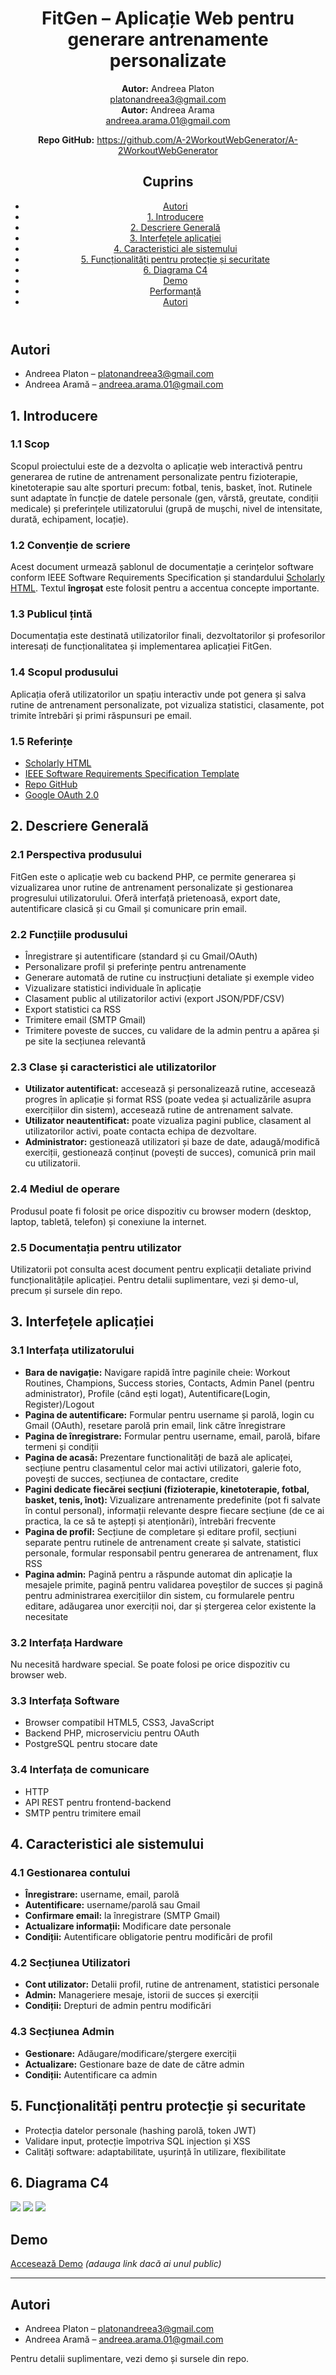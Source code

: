 <!DOCTYPE html>
<html lang="ro" prefix="scholarly: http://scholarly-html.org/vocab#">
<head>
  <meta charset="UTF-8">
  <title>FitGen – Aplicație Web pentru generare antrenamente personalizate</title>
  <meta name="author" content="Andreea Platon, Andreea Aramă">
  <meta name="description" content="Documentație completă pentru FitGen, aplicație web de generare antrenamente personalizate.">
  <link rel="canonical" href="https://github.com/A-2WorkoutWebGenerator/A-2WorkoutWebGenerator">
</head>
<body typeof="scholarly:ScholarlyArticle">
<header>
  <h1 property="scholarly:title">FitGen – Aplicație Web pentru generare antrenamente personalizate</h1>
  <p>
    <strong>Autor:</strong> <span property="scholarly:author">Andreea Platon</span><br>
    <a href="mailto:platonandreea3@gmail.com">platonandreea3@gmail.com</a><br>
    <strong>Autor:</strong> <span property="scholarly:author">Andreea Arama</span><br>
    <a href="mailto:andreea.arama.01@gmail.com">andreea.arama.01@gmail.com</a>
  </p>
  <p>
    <strong>Repo GitHub:</strong> <a href="https://github.com/A-2WorkoutWebGenerator/A-2WorkoutWebGenerator">https://github.com/A-2WorkoutWebGenerator/A-2WorkoutWebGenerator</a>
  </p>
  <nav>
    <h2>Cuprins</h2>
    <ul>
      <li><a href="#autori">Autori</a></li>
      <li><a href="#1-introducere">1. Introducere</a></li>
      <li><a href="#2-descriere-generala">2. Descriere Generală</a></li>
      <li><a href="#3-interfetele-aplicatiei">3. Interfețele aplicației</a></li>
      <li><a href="#4-caracteristici-ale-sistemului">4. Caracteristici ale sistemului</a></li>
      <li><a href="#5-functionalitati-pentru-protectie-si-securitate">5. Funcționalități pentru protecție și securitate</a></li>
      <li><a href="#6-diagrama-c4">6. Diagrama C4</a></li>
      <li><a href="#demo">Demo</a></li>
      <li><a href="#performance">Performanță</a></li>
      <li><a href="#autori">Autori</a></li>
    </ul>
  </nav>
</header>

<main>
  <section id="autori" typeof="scholarly:ContributorRole">
    <h2>Autori</h2>
    <ul>
      <li>
        <span property="scholarly:author">Andreea Platon</span> – <a href="mailto:andreeaplaton20@gmail.com">platonandreea3@gmail.com</a>
      </li>
      <li>
        <span property="scholarly:author">Andreea Aramă</span> – <a href="mailto:andreeaplaton20@gmail.com">andreea.arama.01@gmail.com</a>
      </li>
    </ul>
  </section>

  <section id="1-introducere" typeof="scholarly:Introduction">
    <h2>1. Introducere</h2>
    <section id="11-scop">
      <h3>1.1 Scop</h3>
      <p>
        Scopul proiectului este de a dezvolta o aplicație web interactivă pentru generarea de rutine de antrenament personalizate pentru fizioterapie, kinetoterapie sau alte sporturi precum: fotbal, tenis, basket, înot. Rutinele sunt adaptate în funcție de datele personale (gen, vârstă, greutate, condiții medicale) și preferințele utilizatorului (grupă de mușchi, nivel de intensitate, durată, echipament, locație).
      </p>
    </section>
    <section id="12-conventie-de-scriere">
      <h3>1.2 Convenție de scriere</h3>
      <p>
        Acest document urmează șablonul de documentație a cerințelor software conform IEEE Software Requirements Specification și standardului <a href="https://scholarly-html.org/">Scholarly HTML</a>. Textul <strong>îngroșat</strong> este folosit pentru a accentua concepte importante.
      </p>
    </section>
    <section id="13-publicul-tinta">
      <h3>1.3 Publicul țintă</h3>
      <p>
        Documentația este destinată utilizatorilor finali, dezvoltatorilor și profesorilor interesați de funcționalitatea și implementarea aplicației FitGen.
      </p>
    </section>
    <section id="14-scopul-produsului">
      <h3>1.4 Scopul produsului</h3>
      <p>
        Aplicația oferă utilizatorilor un spațiu interactiv unde pot genera și salva rutine de antrenament personalizate, pot vizualiza statistici, clasamente, pot trimite întrebări și primi răspunsuri pe email.
      </p>
    </section>
    <section id="15-referinte">
      <h3>1.5 Referințe</h3>
      <ul>
        <li><a href="https://scholarly-html.org/">Scholarly HTML</a></li>
        <li><a href="https://github.com/hhru/template-srs">IEEE Software Requirements Specification Template</a></li>
        <li><a href="https://github.com/A-2WorkoutWebGenerator/A-2WorkoutWebGenerator">Repo GitHub</a></li>
        <li><a href="https://developers.google.com/identity/protocols/oauth2">Google OAuth 2.0</a></li>
      </ul>
    </section>
  </section>

  <section id="2-descriere-generala" typeof="scholarly:Background">
    <h2>2. Descriere Generală</h2>
    <section id="21-perspectiva-produsului">
      <h3>2.1 Perspectiva produsului</h3>
      <p>
        FitGen este o aplicație web cu backend PHP, ce permite generarea și vizualizarea unor rutine de antrenament personalizate și gestionarea progresului utilizatorului. Oferă interfață prietenoasă, export date, autentificare clasică și cu Gmail și comunicare prin email.
      </p>
    </section>
    <section id="22-functiile-produsului">
      <h3>2.2 Funcțiile produsului</h3>
      <ul>
        <li>Înregistrare și autentificare (standard și cu Gmail/OAuth)</li>
        <li>Personalizare profil și preferințe pentru antrenamente</li>
        <li>Generare automată de rutine cu instrucțiuni detaliate și exemple video</li>
        <li>Vizualizare statistici individuale în aplicație</li>
        <li>Clasament public al utilizatorilor activi (export JSON/PDF/CSV)</li>
        <li>Export statistici ca RSS</li>
        <li>Trimitere email (SMTP Gmail)</li>
        <li>Trimitere poveste de succes, cu validare de la admin pentru a apărea și pe site la secțiunea relevantă</li>
      </ul>
    </section>
    <section id="23-clase-si-caracteristici-ale-utilizatorilor">
      <h3>2.3 Clase și caracteristici ale utilizatorilor</h3>
      <ul>
        <li><strong>Utilizator autentificat:</strong> accesează și personalizează rutine, accesează progres în aplicație și format RSS (poate vedea și actualizările asupra exercițiilor din sistem), accesează rutine de antrenament salvate.</li>
        <li><strong>Utilizator neautentificat:</strong> poate vizualiza pagini publice, clasament al utilizatorilor activi, poate contacta echipa de dezvoltare.</li>
        <li><strong>Administrator:</strong> gestionează utilizatori și baze de date, adaugă/modifică exerciții, gestionează conținut (povești de succes), comunică prin mail cu utilizatorii.</li>
      </ul>
    </section>
    <section id="24-mediul-de-operare">
      <h3>2.4 Mediul de operare</h3>
      <p>
        Produsul poate fi folosit pe orice dispozitiv cu browser modern (desktop, laptop, tabletă, telefon) și conexiune la internet.
      </p>
    </section>
    <section id="25-documentatia-pentru-utilizator">
      <h3>2.5 Documentația pentru utilizator</h3>
      <p>
        Utilizatorii pot consulta acest document pentru explicații detaliate privind funcționalitățile aplicației. Pentru detalii suplimentare, vezi și demo-ul, precum și sursele din repo.
      </p>
    </section>
  </section>

  <section id="3-interfetele-aplicatiei" typeof="scholarly:Methods">
    <h2>3. Interfețele aplicației</h2>
    <section id="31-interfata-utilizatorului">
      <h3>3.1 Interfața utilizatorului</h3>
      <ul>
        <li><strong>Bara de navigație:</strong> Navigare rapidă între paginile cheie: Workout Routines, Champions, Success stories, Contacts, Admin Panel (pentru administrator), 
        Profile (când ești logat), Autentificare(Login, Register)/Logout</li>
        <li><strong>Pagina de autentificare:</strong> Formular pentru username și parolă, login cu Gmail (OAuth), resetare parolă prin email, link către înregistrare</li>
        <li><strong>Pagina de înregistrare:</strong> Formular pentru username, email, parolă, bifare termeni și condiții</li>
        <li><strong>Pagina de acasă:</strong> Prezentare functionalități de bază ale aplicaței, secțiune pentru clasamentul celor mai activi utilizatori, galerie foto, povești de succes, secțiunea de contactare, credite</li>
        <li><strong>Pagini dedicate fiecărei secțiuni (fizioterapie, kinetoterapie, fotbal, basket, tenis, înot):</strong> Vizualizare antrenamente predefinite (pot fi salvate în contul personal), informații relevante despre fiecare secțiune (de ce ai practica, la ce să te aștepți și atenționări), întrebări frecvente </li>
        <li><strong>Pagina de profil:</strong> Secțiune de completare și editare profil, secțiuni separate pentru rutinele de antrenament create și salvate, statistici personale, formular responsabil pentru generarea de antrenament, flux RSS</li>
        <li><strong>Pagina admin:</strong> Pagină pentru a răspunde automat din aplicație la mesajele primite, pagină pentru validarea poveștilor de succes și pagină pentru administrarea exercițiilor din sistem, cu formularele pentru editare, adăugarea unor exerciții noi, dar și ștergerea celor existente la necesitate</li>
      </ul>
    </section>
    <section id="32-interfata-hardware">
      <h3>3.2 Interfața Hardware</h3>
      <p>
        Nu necesită hardware special. Se poate folosi pe orice dispozitiv cu browser web.
      </p>
    </section>
    <section id="33-interfata-software">
      <h3>3.3 Interfața Software</h3>
      <ul>
        <li>Browser compatibil HTML5, CSS3, JavaScript</li>
        <li>Backend PHP, microserviciu pentru OAuth</li>
        <li>PostgreSQL pentru stocare date</li>
      </ul>
    </section>
    <section id="34-interfata-de-comunicare">
      <h3>3.4 Interfața de comunicare</h3>
      <ul>
        <li>HTTP</li>
        <li>API REST pentru frontend-backend</li>
        <li>SMTP pentru trimitere email</li>
      </ul>
    </section>
  </section>

  <section id="4-caracteristici-ale-sistemului" typeof="scholarly:Results">
    <h2>4. Caracteristici ale sistemului</h2>
    <section id="41-gestionarea-contului">
      <h3>4.1 Gestionarea contului</h3>
      <ul>
        <li><strong>Înregistrare:</strong> username, email, parolă</li>
        <li><strong>Autentificare:</strong> username/parolă sau Gmail</li>
        <li><strong>Confirmare email:</strong> la înregistrare (SMTP Gmail)</li>
        <li><strong>Actualizare informații:</strong> Modificare date personale</li>
        <li><strong>Condiții:</strong> Autentificare obligatorie pentru modificări de profil</li>
      </ul>
    </section>
    <section id="42-sectiunea-utilizatori">
      <h3>4.2 Secțiunea Utilizatori</h3>
      <ul>
        <li><strong>Cont utilizator:</strong> Detalii profil, rutine de antrenament, statistici personale</li>
        <li><strong>Admin:</strong> Manageriere mesaje, istorii de succes și exerciții</li>
        <li><strong>Condiții:</strong> Drepturi de admin pentru modificări</li>
      </ul>
    </section>
    <section id="43-sectiunea-admin">
      <h3>4.3 Secțiunea Admin</h3>
      <ul>
        <li><strong>Gestionare:</strong> Adăugare/modificare/ștergere exerciții</li>
        <li><strong>Actualizare:</strong> Gestionare baze de date de către admin</li>
        <li><strong>Condiții:</strong> Autentificare ca admin</li>
      </ul>
    </section>
  </section>

  <section id="5-functionalitati-pentru-protectie-si-securitate" typeof="scholarly:Discussion">
    <h2>5. Funcționalități pentru protecție și securitate</h2>
    <ul>
      <li>Protecția datelor personale (hashing parolă, token JWT)</li>
      <li>Validare input, protecție împotriva SQL injection și XSS</li>
      <li>Calități software: adaptabilitate, ușurință în utilizare, flexibilitate</li>
    </ul>
  </section>

  <section id="6-diagrama-c4" typeof="scholarly:Materials">
    <h2>6. Diagrama C4</h2>
    <p>
        <img src="C4_diagrams/nivelul1.png">
        <img src="C4_diagrams/nivelul2.png">
        <img src="C4_diagrams/nivelul3.png">
    </p>
  </section>

  <section id="demo" typeof="scholarly:Materials">
    <h2>Demo</h2>
    <p>
      <a href="https://www.youtube.com/watch?v=1CeVWRKjAq8">Accesează Demo</a> <em>(adauga link dacă ai unul public)</em>
    </p>
  </section>
</main>

<footer>
  <hr>
  <section id="autori-1">
    <h2>Autori</h2>
    <ul>
      <li>
        <span property="scholarly:author">Andreea Platon</span> – <a href="mailto:platonandreea3@gmail.com">platonandreea3@gmail.com</a>
      </li>
      <li>
        <span property="scholarly:author">Andreea Aramă</span> – <a href="mailto:andreea.arama.01@gmail.com">andreea.arama.01@gmail.com</a>
      </li>
    </ul>
  </section>
  <p>
    Pentru detalii suplimentare, vezi demo și sursele din repo.
  </p>
</footer>
</body>
</html>